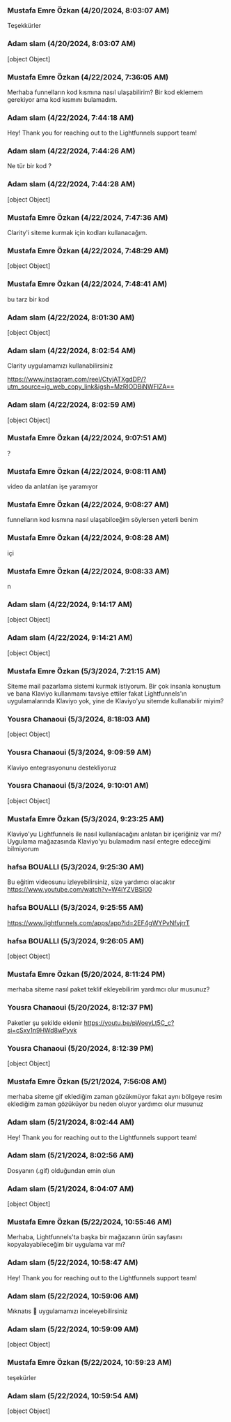 ### Mustafa Emre Özkan (4/20/2024, 8:03:07 AM)

Teşekkürler

### Adam slam (4/20/2024, 8:03:07 AM)

[object Object]

### Mustafa Emre Özkan (4/22/2024, 7:36:05 AM)

Merhaba funnelların kod kısmına nasıl ulaşabilirim? Bir kod eklemem gerekiyor ama kod kısmını bulamadım.

### Adam slam (4/22/2024, 7:44:18 AM)

Hey!
Thank you for reaching out to the Lightfunnels support team!

### Adam slam (4/22/2024, 7:44:26 AM)

Ne tür bir kod ?

### Adam slam (4/22/2024, 7:44:28 AM)

[object Object]

### Mustafa Emre Özkan (4/22/2024, 7:47:36 AM)

Clarity'i siteme kurmak için kodları kullanacağım.

### Mustafa Emre Özkan (4/22/2024, 7:48:29 AM)

[object Object]

### Mustafa Emre Özkan (4/22/2024, 7:48:41 AM)

bu tarz bir kod

### Adam slam (4/22/2024, 8:01:30 AM)

[object Object]

### Adam slam (4/22/2024, 8:02:54 AM)

Clarity uygulamamızı kullanabilirsiniz 

https://www.instagram.com/reel/CtyjATXgdDP/?utm_source=ig_web_copy_link&igsh=MzRlODBiNWFlZA==

### Adam slam (4/22/2024, 8:02:59 AM)

[object Object]

### Mustafa Emre Özkan (4/22/2024, 9:07:51 AM)

?

### Mustafa Emre Özkan (4/22/2024, 9:08:11 AM)

video da anlatılan işe yaramıyor

### Mustafa Emre Özkan (4/22/2024, 9:08:27 AM)

funnelların kod kısmına nasıl ulaşabilceğim söylersen yeterli benim

### Mustafa Emre Özkan (4/22/2024, 9:08:28 AM)

içi

### Mustafa Emre Özkan (4/22/2024, 9:08:33 AM)

n

### Adam slam (4/22/2024, 9:14:17 AM)

[object Object]

### Adam slam (4/22/2024, 9:14:21 AM)

[object Object]

### Mustafa Emre Özkan (5/3/2024, 7:21:15 AM)

Siteme mail pazarlama sistemi kurmak istiyorum. Bir çok insanla konuştum ve bana Klaviyo kullanmamı tavsiye ettiler fakat Lightfunnels'ın uygulamalarında Klaviyo yok, yine de Klaviyo'yu sitemde kullanabilir miyim?

### Yousra Chanaoui (5/3/2024, 8:18:03 AM)

[object Object]

### Yousra Chanaoui (5/3/2024, 9:09:59 AM)

Klaviyo entegrasyonunu destekliyoruz

### Yousra Chanaoui (5/3/2024, 9:10:01 AM)

[object Object]

### Mustafa Emre Özkan (5/3/2024, 9:23:25 AM)

Klaviyo'yu Lightfunnels ile nasıl kullanılacağını anlatan bir içeriğiniz var mı? Uygulama mağazasında Klaviyo'yu bulamadım nasıl entegre edeceğimi bilmiyorum

### hafsa BOUALLI (5/3/2024, 9:25:30 AM)

Bu eğitim videosunu izleyebilirsiniz, size yardımcı olacaktır 
https://www.youtube.com/watch?v=W4iYZVBSl00

### hafsa BOUALLI (5/3/2024, 9:25:55 AM)

https://www.lightfunnels.com/apps/app?id=2EF4gWYPvNfvjrrT

### hafsa BOUALLI (5/3/2024, 9:26:05 AM)

[object Object]

### Mustafa Emre Özkan (5/20/2024, 8:11:24 PM)

merhaba siteme nasıl paket teklif ekleyebilirim yardımcı olur musunuz?

### Yousra Chanaoui (5/20/2024, 8:12:37 PM)

Paketler şu şekilde eklenir https://youtu.be/pWoeyLt5C_c?si=cSxy1n9HWd8wPyvk

### Yousra Chanaoui (5/20/2024, 8:12:39 PM)

[object Object]

### Mustafa Emre Özkan (5/21/2024, 7:56:08 AM)

merhaba siteme gif eklediğim zaman gözükmüyor fakat aynı bölgeye resim eklediğim zaman gözüküyor bu neden oluyor yardımcı olur musunuz

### Adam slam (5/21/2024, 8:02:44 AM)

Hey!
Thank you for reaching out to the Lightfunnels support team!

### Adam slam (5/21/2024, 8:02:56 AM)

Dosyanın (.gif) olduğundan emin olun

### Adam slam (5/21/2024, 8:04:07 AM)

[object Object]

### Mustafa Emre Özkan (5/22/2024, 10:55:46 AM)

Merhaba, Lightfunnels'ta başka bir mağazanın ürün sayfasını kopyalayabileceğim bir uygulama var mı?

### Adam slam (5/22/2024, 10:58:47 AM)

Hey!
Thank you for reaching out to the Lightfunnels support team!

### Adam slam (5/22/2024, 10:59:06 AM)

Mıknatıs 🧲 uygulamamızı inceleyebilirsiniz

### Adam slam (5/22/2024, 10:59:09 AM)

[object Object]

### Mustafa Emre Özkan (5/22/2024, 10:59:23 AM)

teşekürler

### Adam slam (5/22/2024, 10:59:54 AM)

[object Object]
